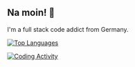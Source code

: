 ## Na moin! :wave:

I'm a full stack code addict from Germany.

[![Top Languages](https://github-readme-stats.vercel.app/api/top-langs/?username=nitwhiz&langs_count=8&hide=java&layout=compact&theme=onedark&border_color=333333&custom_title=Most%20Used%20Languages%20%28GitHub%29)](https://github.com/anuraghazra/github-readme-stats)

[![Coding Activity](https://github-readme-stats.vercel.app/api/wakatime?username=nitwhiz&theme=onedark&langs_count=8&layout=compact&border_color=333333)](https://github.com/anuraghazra/github-readme-stats)
